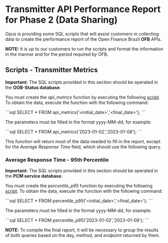 # Transmitter API Performance Report for Phase 2 (Data Sharing)

Opus is providing some SQL scripts that will assist customers in collecting data to create the performance report of the Open Finance Brazil **OFB** APIs.

**NOTE:** It is up to our customers to run the scripts and format the information in the manner and for the period required by OFB.

## Scripts - Transmitter Metrics

**Important:** The SQL scripts provided in this section should be operated in the **OOB-Status database**.

You must create the *api_metrics* function by executing the following [script](attachments/api_metrics.sql). To obtain the data, execute the function with the following command:

\```sql
SELECT * FROM api_metrics('<initial_date>','<final_date>');
\```

The parameters must be filled in the format yyyy-MM-dd, for example:

\```sql
SELECT * FROM api_metrics('2023-01-02','2023-01-08');
\```

This function will return most of the data needed to fill in the report, except for the *Average Response Time* field, which should use the following query.

### Average Response Time - 95th Percentile

**Important:** The SQL scripts provided in this section should be operated in the **PCM service database**.

You must create the *percentile_p95* function by executing the following [script](attachments/percentile_p95.sql). To obtain the data, execute the function with the following command:

\```sql
SELECT * FROM percentile_p95('<initial_date>','<final_date>');
\```

The parameters must be filled in the format yyyy-MM-dd, for example:

\```sql
SELECT * FROM percentile_p95('2023-01-02','2023-01-08');
\```

**NOTE:** To compile the final report, it will be necessary to group the results of both queries based on the day, method, and *endpoint* returned by them.

